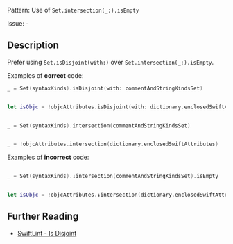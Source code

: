 Pattern: Use of `Set.intersection(_:).isEmpty`

Issue: -

## Description

Prefer using `Set.isDisjoint(with:)` over `Set.intersection(_:).isEmpty`.

Examples of **correct** code:
```swift
_ = Set(syntaxKinds).isDisjoint(with: commentAndStringKindsSet)


let isObjc = !objcAttributes.isDisjoint(with: dictionary.enclosedSwiftAttributes)


_ = Set(syntaxKinds).intersection(commentAndStringKindsSet)


_ = !objcAttributes.intersection(dictionary.enclosedSwiftAttributes)

```
Examples of **incorrect** code:
```swift

_ = Set(syntaxKinds).↓intersection(commentAndStringKindsSet).isEmpty


let isObjc = !objcAttributes.↓intersection(dictionary.enclosedSwiftAttributes).isEmpty

```

## Further Reading

* [SwiftLint - Is Disjoint](https://realm.github.io/SwiftLint/is_disjoint.html)